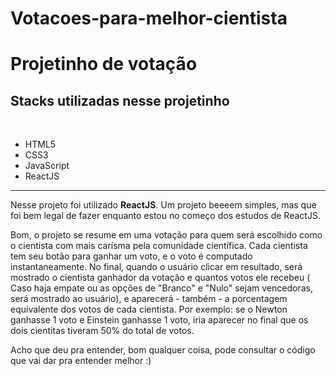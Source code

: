 # Votacoes-para-melhor-cientista

<h1>Projetinho de votação</h1>

<h2>Stacks utilizadas nesse projetinho</h2><br/>
<ul>
  <li>HTML5</li>
  <li>CSS3</li>
  <li>JavaScript</li>
  <li>ReactJS</li>
</ul>

<hr>
<p>Nesse projeto foi utilizado <strong>ReactJS</strong>. Um projeto beeeem simples, mas que foi bem legal de fazer enquanto estou no começo dos estudos de ReactJS.</p>

<p>Bom, o projeto se resume em uma votação para quem será escolhido como o cientista com mais carísma pela comunidade científica. Cada cientista tem seu botão para ganhar um voto, e o voto é computado instantaneamente. No final, quando o usuário clicar em resultado, será mostrado o cientista ganhador da votação e quantos votos ele recebeu ( Caso haja empate ou as opções de "Branco" e "Nulo" sejam vencedoras, será mostrado ao usuário), e aparecerá - também - a porcentagem equivalente dos votos de cada cientista. Por exemplo: se o Newton ganhasse 1 voto e Einstein ganhasse 1 voto, iria aparecer no final que os dois cientitas tiveram 50% do total de votos.

Acho que deu pra entender, bom qualquer coisa, pode consultar o código que vai dar pra entender melhor :) </p>
